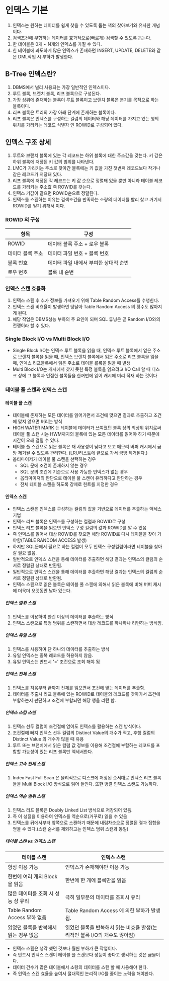 # 인덱스 기본
1. 인덱스는 원하는 데이터를 쉽게 찾을 수 있도록 돕는 책의 찾아보기와 유사한 개념이다.
2. 검색조건에 부합하는 데이터를 효과적으로(빠르게) 검색할 수 있도록 돕는다.
3. 한 테이블은 0개 ~ N개의 인덱스를 가질 수 있다.
4. 한 테이블에 과도하게 많은 인덱스가 존재하면 INSERT, UPDATE, DELETE와 같은 DML작업 시 부하가 발생한다.

## B-Tree 인덱스란?
1. DBMS에서 널리 사용되는 가장 일반적인 인덱스이다.
2. 루트 블록, 브랜치 블록, 리프 블록으로 구성된다.
3. 가장 상위에 존재하는 블록이 루트 블록이고 브랜치 블록은 분기를 목적으로 하는 블록이다.
4. 리프 블록은 트리의 가장 아래 단계에 존재하는 블록이다.
5. 리프 블록은 인덱스를 구성하는 컬럼의 데이터와 해당 데이터를 가지고 있는 행의 위치를 가리키는 레코드 식별자 인 ROWID로 구성되어 있다.

## 인덱스 구조 상세
1. 루트와 브랜치 블록에 있는 각 레코드는 하위 블록에 대한 주소값을 갖는다. 키 값은 하위 블록에 저장된 키 값의 범위를 나타낸다.
2. LMC가 가리키는 주소로 찾아간 블록에는 키 값을 가진 첫번째 레코드보다 작거나 같은 레코드가 저장돼 있다.
3. 리프 블록에 저장된 각 레코드는 키 값 순으로 정렬돼 있을 뿐만 아니라 테이블 레코드를 가리키는 주소값 즉 ROWID를 갖는다.
4. 인덱스 키값이 같으면 ROWID순으로 정렬된다.
5. 인덱스를 스캔하는 이유는 검색조건을 만족하는 소량의 데이터를 빨리 찾고 거기서 ROWID를 얻기 위해서 이다.

### ROWID 의 구성
|항목|구성|
---|---
ROWID|데이터 블록 주소 + 로우 블록
데이터 블록 주소|데이터 파일 번호 + 블록 번호
블록 번호|데이터 파일 내에서 부여한 상대적 순번
로우 번호|블록 내 순번


### 인덱스 스캔 효율화
1. 인덱스 스캔 후 추가 정보를 가져오기 위해 Table Random Access를 수행한다.
2. 인덱스 스캔 비효율이 발생하면 덩달아 Table Random Access 의 횟수도 많아지게 된다.
3. 해당 작업은 DBMS성능 부하의 주 요인이 되며 SQL 튜닝은 곧 Random I/O와의 전쟁이라 할 수 있다.

### Single Block I/O vs Multi Block I/O
* Single Block I/O는 인덱스 루트 블록을 읽을 때, 인덱스 루트 블록에서 얻은 주소로 브랜치 블록을 읽을 때, 인덱스 브랜치 블록에서 읽은 주소로 리프 블록을 읽을 때, 인덱스 리프블록에서 읽은 주소로 테이블 를록을 읽을 때 발생
* Multi Block I/O는 캐시에서 찾지 못한 특정 블록을 읽으려고 I/O Call 할 때 디스크 상에 그 블록과 인접한 블록들을 한꺼번에 읽어 캐시에 미리 적재 하는 것이다

### 테이블 풀 스캔과 인덱스 스캔

#### 테이블 풀 스캔
* 테이블에 존재하는 모든 데이터를 읽어가면서 조건에 맞으면 결과로 추출하고 조건에 맞지 않으면 버리는 방식
* HIGH WATER MARK 는 테이블에 데이터가 쓰여졌던 블록 상의 최상위 위치로써 테이블 풀 스캔 시는 HWM까지의 블록에 있는 모든 데이터를 읽어야 하기 때문에 시간이 오래 걸릴 수 있다.
* 테이블 풀 스캔으로 읽은 블록은 재 사용성이 낮다고 보고 메모리 버퍼 캐시에서 금방 제거될 수 있도록 관리한다. (LRU리스트에 끝으로 가서 금방 제거된다.)
* 옵티마이저가 테이블 풀 스캔을 선택하는 경우
    - SQL 문에 조건이 존재하지 않는 경우
    - SQL 문의 조건에 기준으로 사용 가능한 인덱스가 없는 경우
    - 옵티마이저의 판단으로 테이블 풀 스캔이 유리하다고 판단하는 경우
    - 전체 테이블 스캔을 하도록 강제로 힌트를 지정한 경우

#### 인덱스 스캔
* 인덱스 스캔은 인덱스를 구성하는 컬럼의 값을 기반으로 데이터를 추출하는 액세스 기법
* 인덱스 리프 블록은 인덱스를 구성하는 컬럼과 ROWID로 구성
* 인덱스 리프 블록을 읽으면 인덱스 구성 컬럼의 값과 ROWID를 알 수 있음
* 즉 인덱스를 읽어서 대상 ROWID를 찾으면 해당 ROWID로 다시 테이블을 찾아 가야함(TABLE RANDOM ACCESS 발생)
* 하지만 SQL문에서 필요로 하는 컬럼이 모두 인덱스 구성컬럼이라면 테이블을 찾아갈 필요 없음.
* 일반적으로 인덱스 스캔을 통해 데이터를 추출하면 해당 결과는 인덱스의 컬럼의 순서로 정렬된 상태로 반환됨.
* 일반적으로 인덱스 스캔을 통해 데이터를 추출하면 해당 결과는 인덱스의 컬럼의 순서로 정렬된 상태로 반환됨.
* 인덱스 스캔으로 읽은 블록은 테이블 풀 스캔에 의해서 읽은 블록에 비해 버퍼 캐시에 더욱더 오랫동안 남아 있는다.

##### 인덱스 범위 스캔
1. 인덱스를 이용하여 한건 이상의 데이터를 추출하는 방식
2. 인덱스 스캔으로 특정 범위를 스캔하면서 대상 레코드를 하나하나 리턴하는 방식임.

##### 인덱스 유일 스캔
1. 인덱스를 사용하여 단 하나의 데이터를 추출하는 방식
2. 유일 인덱스는 중복 레코드를 허용하지 않음.
3. 유일 인덱스는 반드시 '=' 조건으로 조회 해야 됨

##### 인덱스 전체 스캔
1. 인덱스를 처음부터 끝까지 전체를 읽으면서 조건에 맞는 데이터를 추출함.
2. 데이터를 추출시 리프 블록에 있는 ROWID로 테이블의 레코드를 찾아가서 조건에 부합하는지 판단하고 조건에 부합되면 해당 행을 리턴 함.

##### 인덱스 스킵 스캔
1. 인덱스 선두 컬럼이 조건절에 없어도 인덱스를 활용하는 스캔 방식이다.
2. 조건절에 빠지 인덱스 선두 컬럼의 Distinct Value의 개수가 적고, 후행 컬럼의 Distinct Value 의 개수가 많을 때 유용
3. 루트 또는 브랜치에서 읽은 컬럼 값 정보를 이용해 조건절에 부합하는 레코드를 포함할 가능성이 있는 리프 블록만 액세서한다.

##### 인덱스 고속 전체 스캔
1. Index Fast Full Scan 은 물리적으로 디스크에 저장된 순서대로 인덱스 리프 블록들을 Multi Block I/O 방식으로 읽어 들인다. 또한 병렬 인덱스 스캔도 가능하다.

##### 인덱스 역순 범위 스캔
1. 인덱스 리프 블록은 Doubly Linked List 방식으로 저장되어 있음.
2. 즉 이 성질을 이용하여 인덱스를 역순으로(거꾸로) 읽을 수 있음
3. 인덱스를 뒤에서부터 앞쪽으로 스캔하기 때문에 내림차순으로 정렬된 결과 집합을 얻을 수 있다.(스캔 순서를 제외하고는 인덱스 범위 스캔과 동일)

##### 테이블 스캔 vs 인덱스 스캔
|테이블 스캔|인덱스 스캔|
---|---
항상 이용 가능|인덱스가 존재해야만 이용 가능
한번에 여러 개의 Block을 읽음|한번에 한 개에 블록만을 읽음
많은 데이터를 조회 시 성능 상 유리|극히 일부분의 데이터를 조회시 유리
Table Random Access 부하 없음|Table Random Access 에 의한 부하가 발생됨.
읽었던 블록을 반복해서 읽는 경우 없음|읽었던 블록을 반복해서 읽는 비효율 발생(논리적인 블록 I/O의 개수도 많아짐)

* 인덱스 스캔은 생각 했던 것보다 훨씬 부하가 큰 작업이다.
* 즉 반드시 인덱스 스캔이 테이블 풀 스캔보다 성능이 좋다고 생각하는 것은 금물이다.
* 데이터 건수가 많은 테이블에서 소량의 데이터를 스캔 할 때 사용해야 한다.
* 즉 인덱스 스캔 효율을 높여서 절대적인 논리적 I/O를 줄이는 노력을 해야한다.